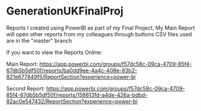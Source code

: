 # GenerationUKFinalProj
Reports I created using PowerBI as part of my Final Project, My Main Report will open other reports from my colleagues through buttons
CSV files used are in the "master" branch

If you want to view the Reports Online:

Main Report: https://app.powerbi.com/groups/f57dc58c-09ca-4709-85f4-67db5b5df50f/reports/ba0dd9ee-4a4c-408e-83b2-821e677849f5/ReportSection?experience=power-bi

Second Report: https://app.powerbi.com/groups/f57dc58c-09ca-4709-85f4-67db5b5df50f/reports/158613fd-a4de-426a-bdbd-82ac0e547432/ReportSection?experience=power-bi
